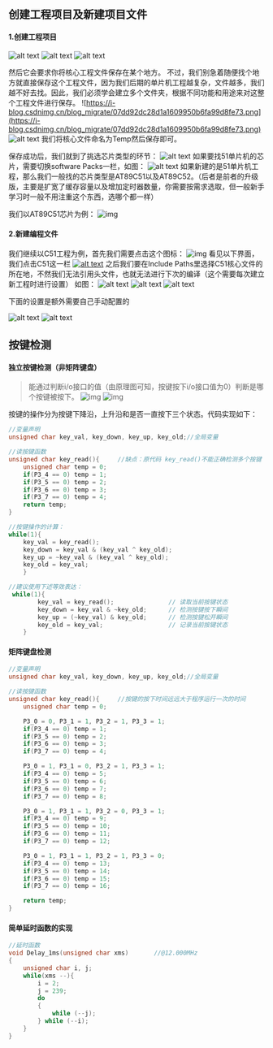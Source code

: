 ## 创建工程项目及新建项目文件
#### 1.创建工程项目
![alt text](https://i-blog.csdnimg.cn/blog_migrate/21dd58b92a80edd6e9a15c6aa6439da7.png)
![alt text](https://i-blog.csdnimg.cn/blog_migrate/35d0a604892cadf793494c9ca667e659.png)
![alt text](https://i-blog.csdnimg.cn/blog_migrate/a775113a932495e88b5cf60ac66bf42c.png)

然后它会要求你将核心工程文件保存在某个地方。
不过，我们别急着随便找个地方就直接保存这个工程文件，因为我们后期的单片机工程越复杂，文件越多，我们越不好去找。因此，我们必须学会建立多个文件夹，根据不同功能和用途来对这整个工程文件进行保存。
![https://i-blog.csdnimg.cn/blog_migrate/07dd92dc28d1a1609950b6fa99d8fe73.png](https://i-blog.csdnimg.cn/blog_migrate/07dd92dc28d1a1609950b6fa99d8fe73.png)
![alt text](https://i-blog.csdnimg.cn/blog_migrate/dd35991248d1ec750edfe47bef84e3a8.png)
 我们将核心文件命名为Temp然后保存即可。

 保存成功后，我们就到了挑选芯片类型的环节：
 ![alt text](https://i-blog.csdnimg.cn/blog_migrate/f913096f6c0312d031f24807eb246bdb.png)
如果要找51单片机的芯片，需要切换software Packs一栏，如图：
![alt text](https://i-blog.csdnimg.cn/blog_migrate/5e8420f3599edf1b9841fc0ac8e78a77.png)
如果新建的是51单片机工程，那么我们一般找的芯片类型是AT89C51以及AT89C52。（后者是前者的升级版，主要是扩宽了缓存容量以及增加定时器数量，你需要按需求选取，但一般新手学习时一般不用注重这个东西，选哪个都一样）

我们以AT89C51芯片为例：
![img](https://img2023.cnblogs.com/blog/3583913/202502/3583913-20250210205011765-1175536316.png)

#### 2.新建编程文件
我们继续以C51工程为例，首先我们需要点击这个图标：
![img](https://img2023.cnblogs.com/blog/3583913/202502/3583913-20250210205041077-1832832165.png)
看见以下界面，我们点击C51这一栏
[![alt text](image-2.png)](https://i-blog.csdnimg.cn/blog_migrate/9cc9f72bac92109bf65f98fd2517ed9a.png)
之后我们要在Include Paths里选择C51核心文件的所在地，不然我们无法引用头文件，也就无法进行下次的编译（这个需要每次建立新工程时进行设置） 如图：
![alt text](https://i-blog.csdnimg.cn/blog_migrate/6025f59b273e50dc1c1c4af6df3ebb71.png)
![alt text](https://i-blog.csdnimg.cn/blog_migrate/2cef0863d55563a236dc460ce2114de2.png)
![alt text](https://i-blog.csdnimg.cn/blog_migrate/89d0d044767cb098b3c28851e8f0df1d.png)

下面的设置是额外需要自己手动配置的

![alt text](https://i-blog.csdnimg.cn/blog_migrate/cd46142a1cc20cb89f61641fc4d665d6.png)
![alt text](https://i-blog.csdnimg.cn/blog_migrate/ae8054f929b27a24c7d1ff404ec1b726.png)



## 按键检测
#### 独立按键检测（非矩阵键盘）
>能通过判断i/o接口的值（由原理图可知，按键按下i/o接口值为0）判断是哪个按键被按下。
![img](https://img2023.cnblogs.com/blog/3583913/202501/3583913-20250128090434835-858079307.png)
![img](https://img2023.cnblogs.com/blog/3583913/202501/3583913-20250128090612981-930264987.png)

按键的操作分为按键下降沿，上升沿和是否一直按下三个状态。代码实现如下：
```cpp
//变量声明
unsigned char key_val, key_down, key_up, key_old;//全局变量

//读按键函数
unsigned char key_read(){     //缺点：原代码 key_read()不能正确检测多个按键
	unsigned char temp = 0;
	if(P3_4 == 0) temp = 1;
	if(P3_5 == 0) temp = 2;
	if(P3_6 == 0) temp = 3;
	if(P3_7 == 0) temp = 4;
	return temp;
}

//按键操作的计算：
while(1){
	key_val = key_read();		
	key_down = key_val & (key_val ^ key_old);  
	key_up = ~key_val & (key_val ^ key_old); 
	key_old = key_val;							
	}

//建议使用下述等效表达：
 while(1){
        key_val = key_read();               // 读取当前按键状态
        key_down = key_val & ~key_old;      // 检测按键按下瞬间
        key_up = (~key_val) & key_old;      // 检测按键松开瞬间
        key_old = key_val;                  // 记录当前按键状态
    }
```
#### 矩阵键盘检测
```cpp
//变量声明
unsigned char key_val, key_down, key_up, key_old;//全局变量

//读按键函数
unsigned char key_read(){     //按键的按下时间远远大于程序运行一次的时间
	unsigned char temp = 0;

	P3_0 = 0, P3_1 = 1, P3_2 = 1, P3_3 = 1;
	if(P3_4 == 0) temp = 1;
	if(P3_5 == 0) temp = 2;
	if(P3_6 == 0) temp = 3;
	if(P3_7 == 0) temp = 4;

	P3_0 = 1, P3_1 = 0, P3_2 = 1, P3_3 = 1;
	if(P3_4 == 0) temp = 5;
	if(P3_5 == 0) temp = 6;
	if(P3_6 == 0) temp = 7;
	if(P3_7 == 0) temp = 8;

	P3_0 = 1, P3_1 = 1, P3_2 = 0, P3_3 = 1;
	if(P3_4 == 0) temp = 9;
	if(P3_5 == 0) temp = 10;
	if(P3_6 == 0) temp = 11;
	if(P3_7 == 0) temp = 12;

	P3_0 = 1, P3_1 = 1, P3_2 = 1, P3_3 = 0;
	if(P3_4 == 0) temp = 13;
	if(P3_5 == 0) temp = 14;
	if(P3_6 == 0) temp = 15;
	if(P3_7 == 0) temp = 16;

	return temp;
}
```
#### 简单延时函数的实现
```cpp
//延时函数
void Delay_1ms(unsigned char xms)		//@12.000MHz
{
	unsigned char i, j;
	while(xms --){
		i = 2;
		j = 239;
		do
		{
			while (--j);
		} while (--i);
	}
}
```